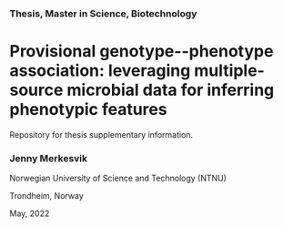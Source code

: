 ### Thesis, Master in Science, Biotechnology
# Provisional genotype--phenotype association: leveraging multiple-source microbial data for inferring phenotypic features
Repository for thesis supplementary information.
### Jenny Merkesvik
Norwegian University of Science and Technology (NTNU)

Trondheim, Norway

May, 2022

